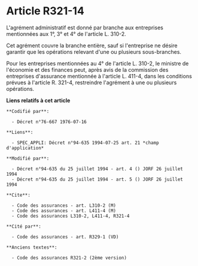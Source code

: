 # Article R321-14

L'agrément administratif est donné par branche aux entreprises mentionnées aux 1°, 3° et 4° de l'article L. 310-2.

Cet agrément couvre la branche entière, sauf si l'entreprise ne désire garantir que les opérations relevant d'une ou
plusieurs sous-branches.

Pour les entreprises mentionnées au 4° de l'article L. 310-2, le ministre de l'économie et des finances peut, après avis de
la commission des entreprises d'assurance mentionnée à l'article L. 411-4, dans les conditions prévues à l'article R. 321-4,
restreindre l'agrément à une ou plusieurs opérations.

**Liens relatifs à cet article**

	**Codifié par**:

	  - Décret n°76-667 1976-07-16

	**Liens**:

	  - SPEC_APPLI: Décret n°94-635 1994-07-25 art. 21 *champ d'application*

	**Modifié par**:

	  - Décret n°94-635 du 25 juillet 1994 - art. 4 () JORF 26 juillet 1994
	  - Décret n°94-635 du 25 juillet 1994 - art. 5 () JORF 26 juillet 1994

	**Cite**:

	  - Code des assurances - art. L310-2 (M)
	  - Code des assurances - art. L411-4 (M)
	  - Code des assurances L310-2, L411-4, R321-4

	**Cité par**:

	  - Code des assurances - art. R329-1 (VD)

	**Anciens textes**:

	  - Code des assurances R321-2 (2ème version)
